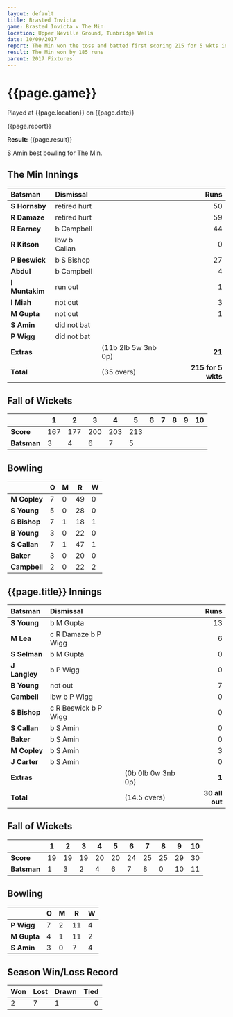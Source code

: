 ```yaml
---
layout: default
title: Brasted Invicta
game: Brasted Invicta v The Min
location: Upper Neville Ground, Tunbridge Wells
date: 10/09/2017
report: The Min won the toss and batted first scoring 215 for 5 wkts in 35 overs. Brasted were bowled out for 30
result: The Min won by 185 runs
parent: 2017 Fixtures
---
```


# {{page.game}}

Played at {{page.location}} on {{page.date}}

{{page.report}}

**Result:** {{page.result}}

S Amin best bowling for The Min.

## The Min Innings

| Batsman | Dismissal | | Runs |
|:---|:---|---|---:|
| **S Hornsby** | retired hurt |  | 50 |
| **R Damaze** | retired hurt |  | 59 |
| **R Earney** | b Campbell |  | 44 |
| **R Kitson** | lbw b Callan |  | 0 |
| **P Beswick** | b S Bishop |  | 27 |
| **Abdul** | b Campbell |  | 4 |
| **I Muntakim** | run out |  | 1 |
| **I Miah** | not out |  | 3 |
| **M Gupta** | not out |  | 1 |
| **S Amin** | did not bat |  |  |
| **P Wigg** | did not bat |  |  |
| **Extras** | | (11b 2lb 5w 3nb 0p) | **21** |
| **Total** | | (35 overs) | ****215 for 5 wkts**** |

## Fall of Wickets

| | **1** | **2** | **3** | **4** | **5** | **6** | **7** | **8** | **9** | **10** |
|---|---|---|---|---|---|---|---|---|---|---|
| **Score** | 167 | 177 | 200 | 203 | 213 |  |  |  |  |  |
| **Batsman** | 3 | 4 | 6 | 7 | 5 |  |  |  |  |  |

## Bowling

| | O   | M | R  | W |
|---|---|---|---|---|
| **M Copley** | 7 | 0 | 49 | 0 |
| **S Young** | 5 | 0 | 28 | 0 |
| **S Bishop** | 7 | 1 | 18 | 1 |
| **B Young** | 3 | 0 | 22 | 0 |
| **S Callan** | 7 | 1 | 47 | 1 |
| **Baker** | 3 | 0 | 20 | 0 |
| **Campbell** | 2 | 0 | 22 | 2 |

## {{page.title}} Innings

| Batsman | Dismissal | | Runs |
|:---|:---|---|---:|
| **S Young** | b M Gupta |  | 13 |
| **M Lea** | c R Damaze b P Wigg |  | 6 |
| **S Selman** | b M Gupta |  | 0 |
| **J Langley** | b P Wigg |  | 0 |
| **B Young** | not out |  | 7 |
| **Cambell** | lbw b P Wigg |  | 0 |
| **S Bishop** | c R Beswick b P Wigg |  | 0 |
| **S Callan** | b S Amin |  | 0 |
| **Baker** | b S Amin |  | 0 |
| **M Copley** | b S Amin |  | 3 |
| **J Carter** | b S Amin |  | 0 |
| **Extras** | | (0b 0lb 0w 3nb 0p) | **1** |
| **Total** | | (14.5 overs) | ****30 all out**** |

## Fall of Wickets

| | **1** | **2** | **3** | **4** | **5** | **6** | **7** | **8** | **9** | **10** |
|---|---|---|---|---|---|---|---|---|---|---|
| **Score** | 19 | 19 | 19 | 20 | 20 | 24 | 25 | 25 | 29 | 30 |
| **Batsman** | 1 | 3 | 2 | 4 | 6 | 7 | 8 | 0 | 10 | 11 |

## Bowling

| | O   | M | R  | W |
|---|---|---|---|---|
| **P Wigg** | 7 | 2 | 11 | 4 |
| **M Gupta** | 4 | 1 | 11 | 2 |
| **S Amin** | 3 | 0 | 7 | 4 |

## Season Win/Loss Record

| Won | Lost | Drawn | Tied |
|:---|:---|---|---:|
| 2 | 7 | 1 | 0 |